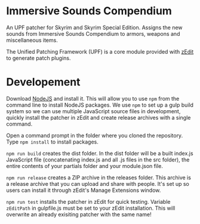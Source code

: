 # Immersive Sounds Compendium
An UPF patcher for Skyrim and Skyrim Special Edition. Assigns the new sounds from Immersive Sounds Compendium to armors, weapons and miscellaneous items.

The Unified Patching Framework (UPF) is a core module provided with [zEdit](https://github.com/z-edit/zedit) to generate patch plugins.
# Developement
Download [NodeJS](https://nodejs.org/en/download) and install it. This will allow you to use `npm` from the command line to install NodeJS packages. We use `npm` to set up a gulp build system so we can use multiple JavaScript source files in development, quickly install the patcher in zEdit and create release archives with a single command.

Open a command prompt in the folder where you cloned the repository. Type `npm install` to install packages.

`npm run build` creates the dist folder. In the dist folder will be a built index.js JavaScript file (concatenating index.js and all .js files in the src folder), the entire contents of your partials folder and your module.json file.

`npm run release` creates a ZIP archive in the releases folder. This archive is a release archive that you can upload and share with people. It's set up so users can install it through zEdit's Manage Extensions window.

`npm run test` installs the patcher in zEdit for quick testing. Variable `zEditPath` in gulpfile.js must be set to your zEdit installation. This will overwrite an already exisiting patcher with the same name!

